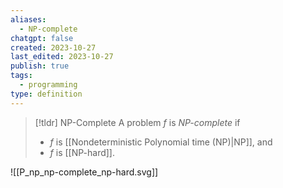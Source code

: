 ```yaml
---
aliases:
  - NP-complete
chatgpt: false
created: 2023-10-27
last_edited: 2023-10-27
publish: true
tags:
  - programming
type: definition
---
```

>[!tldr] NP-Complete
>A problem $f$ is *NP-complete* if
>- $f$ is [[Nondeterministic Polynomial time (NP)|NP]], and
>- $f$ is [[NP-hard]].

![[P_np_np-complete_np-hard.svg]]
